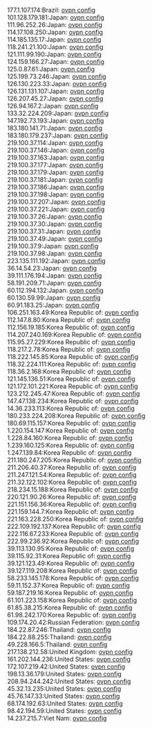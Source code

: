 177.1.107.174:Brazil: [ovpn config](vpn/177_1_107_174.ovpn)  
101.128.179.181:Japan: [ovpn config](vpn/101_128_179_181.ovpn)  
111.96.252.26:Japan: [ovpn config](vpn/111_96_252_26.ovpn)  
114.17.108.250:Japan: [ovpn config](vpn/114_17_108_250.ovpn)  
114.185.135.17:Japan: [ovpn config](vpn/114_185_135_17.ovpn)  
118.241.21.100:Japan: [ovpn config](vpn/118_241_21_100.ovpn)  
121.111.99.190:Japan: [ovpn config](vpn/121_111_99_190.ovpn)  
124.159.166.27:Japan: [ovpn config](vpn/124_159_166_27.ovpn)  
125.0.87.61:Japan: [ovpn config](vpn/125_0_87_61.ovpn)  
125.199.73.246:Japan: [ovpn config](vpn/125_199_73_246.ovpn)  
126.130.223.33:Japan: [ovpn config](vpn/126_130_223_33.ovpn)  
126.131.131.107:Japan: [ovpn config](vpn/126_131_131_107.ovpn)  
126.207.45.27:Japan: [ovpn config](vpn/126_207_45_27.ovpn)  
126.94.167.2:Japan: [ovpn config](vpn/126_94_167_2.ovpn)  
133.32.224.209:Japan: [ovpn config](vpn/133_32_224_209.ovpn)  
147.192.73.193:Japan: [ovpn config](vpn/147_192_73_193.ovpn)  
183.180.141.71:Japan: [ovpn config](vpn/183_180_141_71.ovpn)  
183.180.179.237:Japan: [ovpn config](vpn/183_180_179_237.ovpn)  
219.100.37.114:Japan: [ovpn config](vpn/219_100_37_114.ovpn)  
219.100.37.146:Japan: [ovpn config](vpn/219_100_37_146.ovpn)  
219.100.37.163:Japan: [ovpn config](vpn/219_100_37_163.ovpn)  
219.100.37.177:Japan: [ovpn config](vpn/219_100_37_177.ovpn)  
219.100.37.179:Japan: [ovpn config](vpn/219_100_37_179.ovpn)  
219.100.37.181:Japan: [ovpn config](vpn/219_100_37_181.ovpn)  
219.100.37.186:Japan: [ovpn config](vpn/219_100_37_186.ovpn)  
219.100.37.198:Japan: [ovpn config](vpn/219_100_37_198.ovpn)  
219.100.37.207:Japan: [ovpn config](vpn/219_100_37_207.ovpn)  
219.100.37.221:Japan: [ovpn config](vpn/219_100_37_221.ovpn)  
219.100.37.26:Japan: [ovpn config](vpn/219_100_37_26.ovpn)  
219.100.37.30:Japan: [ovpn config](vpn/219_100_37_30.ovpn)  
219.100.37.31:Japan: [ovpn config](vpn/219_100_37_31.ovpn)  
219.100.37.49:Japan: [ovpn config](vpn/219_100_37_49.ovpn)  
219.100.37.9:Japan: [ovpn config](vpn/219_100_37_9.ovpn)  
219.100.37.98:Japan: [ovpn config](vpn/219_100_37_98.ovpn)  
223.135.111.192:Japan: [ovpn config](vpn/223_135_111_192.ovpn)  
36.14.54.23:Japan: [ovpn config](vpn/36_14_54_23.ovpn)  
39.111.176.194:Japan: [ovpn config](vpn/39_111_176_194.ovpn)  
58.191.209.71:Japan: [ovpn config](vpn/58_191_209_71.ovpn)  
60.112.194.132:Japan: [ovpn config](vpn/60_112_194_132.ovpn)  
60.130.59.99:Japan: [ovpn config](vpn/60_130_59_99.ovpn)  
60.91.183.25:Japan: [ovpn config](vpn/60_91_183_25.ovpn)  
106.251.163.49:Korea Republic of: [ovpn config](vpn/106_251_163_49.ovpn)  
112.147.8.80:Korea Republic of: [ovpn config](vpn/112_147_8_80.ovpn)  
112.156.19.185:Korea Republic of: [ovpn config](vpn/112_156_19_185.ovpn)  
114.207.240.169:Korea Republic of: [ovpn config](vpn/114_207_240_169.ovpn)  
115.95.27.229:Korea Republic of: [ovpn config](vpn/115_95_27_229.ovpn)  
118.217.2.78:Korea Republic of: [ovpn config](vpn/118_217_2_78.ovpn)  
118.222.145.85:Korea Republic of: [ovpn config](vpn/118_222_145_85.ovpn)  
118.32.224.111:Korea Republic of: [ovpn config](vpn/118_32_224_111.ovpn)  
118.36.2.168:Korea Republic of: [ovpn config](vpn/118_36_2_168.ovpn)  
121.145.136.51:Korea Republic of: [ovpn config](vpn/121_145_136_51.ovpn)  
121.172.101.221:Korea Republic of: [ovpn config](vpn/121_172_101_221.ovpn)  
123.212.245.47:Korea Republic of: [ovpn config](vpn/123_212_245_47.ovpn)  
147.47.138.234:Korea Republic of: [ovpn config](vpn/147_47_138_234.ovpn)  
14.36.233.113:Korea Republic of: [ovpn config](vpn/14_36_233_113.ovpn)  
180.233.224.208:Korea Republic of: [ovpn config](vpn/180_233_224_208.ovpn)  
180.69.115.157:Korea Republic of: [ovpn config](vpn/180_69_115_157.ovpn)  
1.220.154.147:Korea Republic of: [ovpn config](vpn/1_220_154_147.ovpn)  
1.228.84.160:Korea Republic of: [ovpn config](vpn/1_228_84_160.ovpn)  
1.239.160.125:Korea Republic of: [ovpn config](vpn/1_239_160_125.ovpn)  
1.247.139.84:Korea Republic of: [ovpn config](vpn/1_247_139_84.ovpn)  
211.180.247.205:Korea Republic of: [ovpn config](vpn/211_180_247_205.ovpn)  
211.206.40.37:Korea Republic of: [ovpn config](vpn/211_206_40_37.ovpn)  
211.247.121.54:Korea Republic of: [ovpn config](vpn/211_247_121_54.ovpn)  
211.32.122.102:Korea Republic of: [ovpn config](vpn/211_32_122_102.ovpn)  
218.234.15.188:Korea Republic of: [ovpn config](vpn/218_234_15_188.ovpn)  
220.121.90.26:Korea Republic of: [ovpn config](vpn/220_121_90_26.ovpn)  
221.151.156.36:Korea Republic of: [ovpn config](vpn/221_151_156_36.ovpn)  
221.159.144.7:Korea Republic of: [ovpn config](vpn/221_159_144_7.ovpn)  
221.163.228.250:Korea Republic of: [ovpn config](vpn/221_163_228_250.ovpn)  
222.109.192.137:Korea Republic of: [ovpn config](vpn/222_109_192_137.ovpn)  
222.116.67.233:Korea Republic of: [ovpn config](vpn/222_116_67_233.ovpn)  
222.99.236.92:Korea Republic of: [ovpn config](vpn/222_99_236_92.ovpn)  
39.113.130.95:Korea Republic of: [ovpn config](vpn/39_113_130_95.ovpn)  
39.115.92.31:Korea Republic of: [ovpn config](vpn/39_115_92_31.ovpn)  
39.121.123.49:Korea Republic of: [ovpn config](vpn/39_121_123_49.ovpn)  
39.127.119.208:Korea Republic of: [ovpn config](vpn/39_127_119_208.ovpn)  
58.233.145.178:Korea Republic of: [ovpn config](vpn/58_233_145_178.ovpn)  
59.11.152.37:Korea Republic of: [ovpn config](vpn/59_11_152_37.ovpn)  
59.187.219.16:Korea Republic of: [ovpn config](vpn/59_187_219_16.ovpn)  
61.101.223.158:Korea Republic of: [ovpn config](vpn/61_101_223_158.ovpn)  
61.85.38.215:Korea Republic of: [ovpn config](vpn/61_85_38_215.ovpn)  
61.98.242.170:Korea Republic of: [ovpn config](vpn/61_98_242_170.ovpn)  
109.174.20.42:Russian Federation: [ovpn config](vpn/109_174_20_42.ovpn)  
184.22.87.246:Thailand: [ovpn config](vpn/184_22_87_246.ovpn)  
184.22.88.255:Thailand: [ovpn config](vpn/184_22_88_255.ovpn)  
49.228.166.5:Thailand: [ovpn config](vpn/49_228_166_5.ovpn)  
217.138.212.58:United Kingdom: [ovpn config](vpn/217_138_212_58.ovpn)  
161.202.144.236:United States: [ovpn config](vpn/161_202_144_236.ovpn)  
172.107.219.42:United States: [ovpn config](vpn/172_107_219_42.ovpn)  
198.13.36.179:United States: [ovpn config](vpn/198_13_36_179.ovpn)  
208.94.244.242:United States: [ovpn config](vpn/208_94_244_242.ovpn)  
45.32.13.235:United States: [ovpn config](vpn/45_32_13_235.ovpn)  
45.76.147.33:United States: [ovpn config](vpn/45_76_147_33.ovpn)  
68.174.192.63:United States: [ovpn config](vpn/68_174_192_63.ovpn)  
98.42.194.59:United States: [ovpn config](vpn/98_42_194_59.ovpn)  
14.237.215.7:Viet Nam: [ovpn config](vpn/14_237_215_7.ovpn)  
